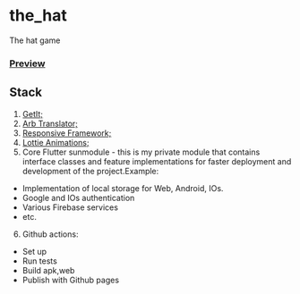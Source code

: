 # the_hat

The hat game

### [Preview](https://lisisfd.github.io/the_hat_game/)
## Stack
1. [GetIt;](https://pub.dev/packages/get_it)
2. [Arb Translator;](https://pub.dev/packages/flutter_arb_translator)
3. [Responsive Framework;](https://pub.dev/packages/responsive_framework)
4. [Lottie Animations;](https://pub.dev/packages/lottie)
5. Core Flutter sunmodule - this is my private module that contains interface classes and feature implementations for faster deployment and development of the project.Example:
  * Implementation of local storage for Web, Android, IOs.
  * Google and IOs authentication
  * Various Firebase services
  * etc.
6. Github actions:
  * Set up
  * Run tests
  * Build apk,web
  * Publish with Github pages
